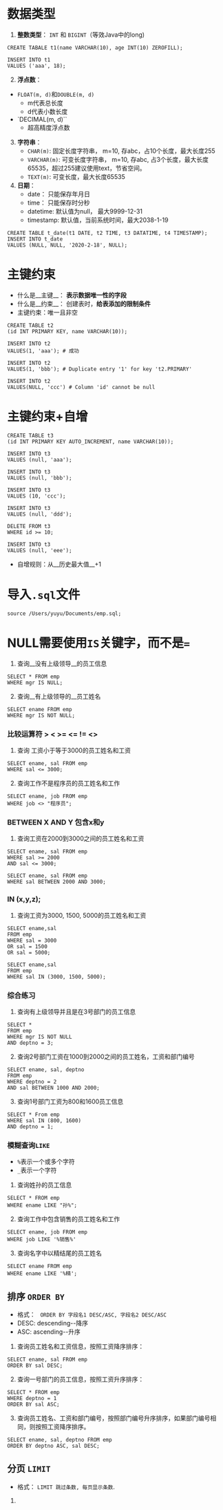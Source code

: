 # 数据类型
1. __整数类型__： `INT` 和 `BIGINT`（等效Java中的long)
```
CREATE TABALE t1(name VARCHAR(10), age INT(10) ZEROFILL);

INSERT INTO t1 
VALUES ('aaa', 18);

```
2. __浮点数__： 
+ `FLOAT(m, d)`和`DOUBLE(m, d)`
    - m代表总长度
    - d代表小数长度
+ `DECIMAL(m, d)``
    - 超高精度浮点数
3. __字符串__：
    - `CHAR(m)`: 固定长度字符串， m=10, 存abc，占10个长度，最大长度255
    - `VARCHAR(m)`: 可变长度字符串， m=10, 存abc, 占3个长度，最大长度65535，超过255建议使用text，节省空间。
    - `TEXT(m)`: 可变长度，最大长度65535
4. __日期__：
    - date： 只能保存年月日
    - time： 只能保存时分秒
    - datetime: 默认值为null， 最大9999-12-31
    - timestamp: 默认值，当前系统时间，最大2038-1-19
```
CREATE TABLE t_date(t1 DATE, t2 TIME, t3 DATATIME, t4 TIMESTAMP);
INSERT INTO t_date 
VALUES (NULL, NULL, '2020-2-18', NULL);
```

# 主键约束
- 什么是__主键__： __表示数据唯一性的字段__
- 什么是__约束__： 创建表时，__给表添加的限制条件__
- 主键约束：唯一且非空
```
CREATE TABLE t2
(id INT PRIMARY KEY, name VARCHAR(10));

INSERT INTO t2 
VALUES(1, 'aaa'); # 成功

INSERT INTO t2
VALUES(1, 'bbb'); # Duplicate entry '1' for key 't2.PRIMARY'

INSERT INTO t2
VALUES(NULL, 'ccc') # Column 'id' cannot be null
```

# 主键约束+自增

```
CREATE TABLE t3 
(id INT PRIMARY KEY AUTO_INCREMENT, name VARCHAR(10));

INSERT INTO t3 
VALUES (null, 'aaa');

INSERT INTO t3
VALUES (null, 'bbb');

INSERT INTO t3
VALUES (10, 'ccc');

INSERT INTO t3
VALUES (null, 'ddd');

DELETE FROM t3
WHERE id >= 10;

INSERT INTO t3
VALUES (null, 'eee');
```

- 自增规则：从__历史最大值__+1

# 导入`.sql`文件
```
source /Users/yuyu/Documents/emp.sql;
```

# NULL需要使用`IS`关键字，而不是`=`
1. 查询__没有上级领导__的员工信息
```
SELECT * FROM emp
WHERE mgr IS NULL;
```
2. 查询__有上级领导的__员工姓名
```
SELECT ename FROM emp
WHERE mgr IS NOT NULL;
```


### 比较运算符 > < >= <= != <>
1. 查询 工资小于等于3000的员工姓名和工资
```
SELECT ename, sal FROM emp
WHERE sal <= 3000;
```
2. 查询工作不是程序员的员工姓名和工作
```
SELECT ename, job FROM emp
WHERE job <> "程序员";
```

### BETWEEN X AND Y 包含x和y
1. 查询工资在2000到3000之间的员工姓名和工资
```
SELECT ename, sal FROM emp
WHERE sal >= 2000 
AND sal <= 3000;

SELECT ename, sal FROM emp
WHERE sal BETWEEN 2000 AND 3000;
```


### IN (x,y,z);
1. 查询工资为3000, 1500, 5000的员工姓名和工资
```
SELECT ename,sal 
FROM emp
WHERE sal = 3000 
OR sal = 1500
OR sal = 5000;

SELECT ename,sal 
FROM emp
WHERE sal IN (3000, 1500, 5000);
```

### 综合练习
1. 查询有上级领导并且是在3号部门的员工信息
```mysql
SELECT * 
FROM emp
WHERE mgr IS NOT NULL
AND deptno = 3;
```
2. 查询2号部门工资在1000到2000之间的员工姓名，工资和部门编号
```mysql
SELECT ename, sal, deptno
FROM emp
WHERE deptno = 2
AND sal BETWEEN 1000 AND 2000;
```
3. 查询1号部门工资为800和1600员工信息
```mysql
SELECT * From emp
WHERE sal IN (800, 1600)
AND deptno = 1;
```


### 模糊查询`LIKE`
- `%`表示一个或多个字符
- `_`表示一个字符
1. 查询姓孙的员工信息
```mysql
SELECT * FROM emp
WHERE ename LIKE "孙%";
```
2. 查询工作中包含销售的员工姓名和工作
```mysql
SELECT ename, job FROM emp
WHERE job LIKE '%销售%'
```
3. 查询名字中以精结尾的员工姓名
```mysql
SELECT ename FROM emp
WHERE ename LIKE '%精';
```

## 排序 `ORDER BY`
- 格式： ` ORDER BY 字段名1 DESC/ASC, 字段名2 DESC/ASC`
- DESC: descending--降序
- ASC: ascending--升序
1. 查询员工姓名和工资信息，按照工资降序排序：
```mysql
SELECT ename, sal FROM emp
ORDER BY sal DESC;
```
2. 查询一号部门的员工信息，按照工资升序排序：
```mysql
SELECT * FROM emp
WHERE deptno = 1
ORDER BY sal ASC;
```
3. 查询员工姓名、工资和部门编号，按照部门编号升序排序，如果部门编号相同，则按照工资降序排序。
```mysql
SELECT ename, sal, deptno FROM emp
ORDER BY deptno ASC, sal DESC;
```

## 分页 `LIMIT`
- 格式： `LIMIT 跳过条数, 每页显示条数`.
1. 






